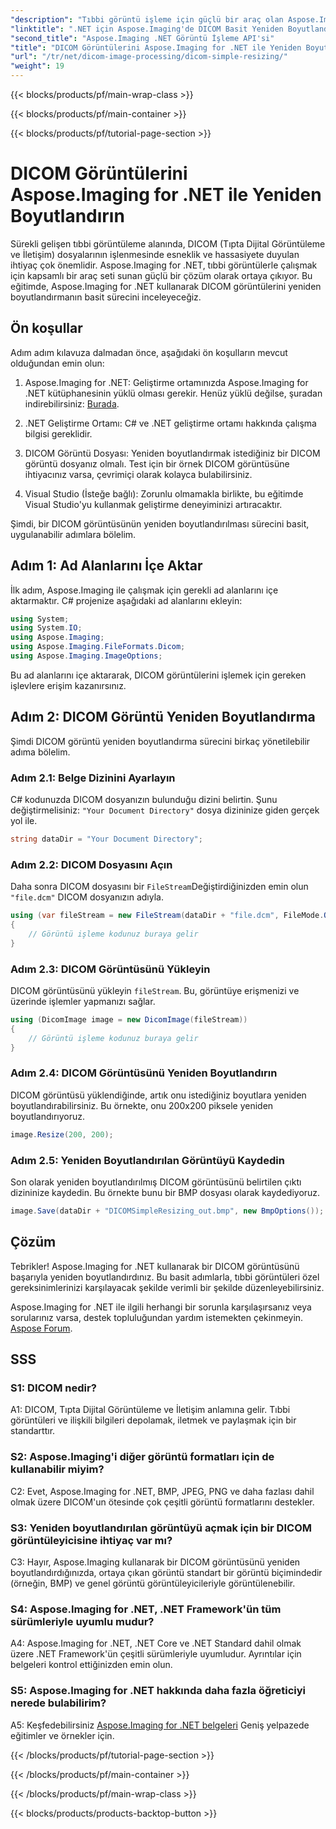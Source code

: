 ```yaml
---
"description": "Tıbbi görüntü işleme için güçlü bir araç olan Aspose.Imaging for .NET'i kullanarak DICOM görüntülerinin nasıl yeniden boyutlandırılacağını öğrenin. Kesin sonuçlar için basit adımlar."
"linktitle": ".NET için Aspose.Imaging'de DICOM Basit Yeniden Boyutlandırma"
"second_title": "Aspose.Imaging .NET Görüntü İşleme API'si"
"title": "DICOM Görüntülerini Aspose.Imaging for .NET ile Yeniden Boyutlandırın"
"url": "/tr/net/dicom-image-processing/dicom-simple-resizing/"
"weight": 19
---
```


{{< blocks/products/pf/main-wrap-class >}}

{{< blocks/products/pf/main-container >}}

{{< blocks/products/pf/tutorial-page-section >}}

# DICOM Görüntülerini Aspose.Imaging for .NET ile Yeniden Boyutlandırın

Sürekli gelişen tıbbi görüntüleme alanında, DICOM (Tıpta Dijital Görüntüleme ve İletişim) dosyalarının işlenmesinde esneklik ve hassasiyete duyulan ihtiyaç çok önemlidir. Aspose.Imaging for .NET, tıbbi görüntülerle çalışmak için kapsamlı bir araç seti sunan güçlü bir çözüm olarak ortaya çıkıyor. Bu eğitimde, Aspose.Imaging for .NET kullanarak DICOM görüntülerini yeniden boyutlandırmanın basit sürecini inceleyeceğiz. 

## Ön koşullar

Adım adım kılavuza dalmadan önce, aşağıdaki ön koşulların mevcut olduğundan emin olun:

1. Aspose.Imaging for .NET: Geliştirme ortamınızda Aspose.Imaging for .NET kütüphanesinin yüklü olması gerekir. Henüz yüklü değilse, şuradan indirebilirsiniz: [Burada](https://releases.aspose.com/imaging/net/).

2. .NET Geliştirme Ortamı: C# ve .NET geliştirme ortamı hakkında çalışma bilgisi gereklidir.

3. DICOM Görüntü Dosyası: Yeniden boyutlandırmak istediğiniz bir DICOM görüntü dosyanız olmalı. Test için bir örnek DICOM görüntüsüne ihtiyacınız varsa, çevrimiçi olarak kolayca bulabilirsiniz.

4. Visual Studio (İsteğe bağlı): Zorunlu olmamakla birlikte, bu eğitimde Visual Studio'yu kullanmak geliştirme deneyiminizi artıracaktır.

Şimdi, bir DICOM görüntüsünün yeniden boyutlandırılması sürecini basit, uygulanabilir adımlara bölelim.

## Adım 1: Ad Alanlarını İçe Aktar

İlk adım, Aspose.Imaging ile çalışmak için gerekli ad alanlarını içe aktarmaktır. C# projenize aşağıdaki ad alanlarını ekleyin:

```csharp
using System;
using System.IO;
using Aspose.Imaging;
using Aspose.Imaging.FileFormats.Dicom;
using Aspose.Imaging.ImageOptions;
```

Bu ad alanlarını içe aktararak, DICOM görüntülerini işlemek için gereken işlevlere erişim kazanırsınız.

## Adım 2: DICOM Görüntü Yeniden Boyutlandırma

Şimdi DICOM görüntü yeniden boyutlandırma sürecini birkaç yönetilebilir adıma bölelim.

### Adım 2.1: Belge Dizinini Ayarlayın

C# kodunuzda DICOM dosyanızın bulunduğu dizini belirtin. Şunu değiştirmelisiniz: `"Your Document Directory"` dosya dizininize giden gerçek yol ile.

```csharp
string dataDir = "Your Document Directory";
```

### Adım 2.2: DICOM Dosyasını Açın

Daha sonra DICOM dosyasını bir `FileStream`Değiştirdiğinizden emin olun `"file.dcm"` DICOM dosyanızın adıyla.

```csharp
using (var fileStream = new FileStream(dataDir + "file.dcm", FileMode.Open, FileAccess.Read))
{
    // Görüntü işleme kodunuz buraya gelir
}
```

### Adım 2.3: DICOM Görüntüsünü Yükleyin

DICOM görüntüsünü yükleyin `fileStream`. Bu, görüntüye erişmenizi ve üzerinde işlemler yapmanızı sağlar.

```csharp
using (DicomImage image = new DicomImage(fileStream))
{
    // Görüntü işleme kodunuz buraya gelir
}
```

### Adım 2.4: DICOM Görüntüsünü Yeniden Boyutlandırın

DICOM görüntüsü yüklendiğinde, artık onu istediğiniz boyutlara yeniden boyutlandırabilirsiniz. Bu örnekte, onu 200x200 piksele yeniden boyutlandırıyoruz.

```csharp
image.Resize(200, 200);
```

### Adım 2.5: Yeniden Boyutlandırılan Görüntüyü Kaydedin

Son olarak yeniden boyutlandırılmış DICOM görüntüsünü belirtilen çıktı dizininize kaydedin. Bu örnekte bunu bir BMP dosyası olarak kaydediyoruz.

```csharp
image.Save(dataDir + "DICOMSimpleResizing_out.bmp", new BmpOptions());
```

## Çözüm

Tebrikler! Aspose.Imaging for .NET kullanarak bir DICOM görüntüsünü başarıyla yeniden boyutlandırdınız. Bu basit adımlarla, tıbbi görüntüleri özel gereksinimlerinizi karşılayacak şekilde verimli bir şekilde düzenleyebilirsiniz.

Aspose.Imaging for .NET ile ilgili herhangi bir sorunla karşılaşırsanız veya sorularınız varsa, destek topluluğundan yardım istemekten çekinmeyin. [Aspose Forum](https://forum.aspose.com/).

## SSS

### S1: DICOM nedir?

A1: DICOM, Tıpta Dijital Görüntüleme ve İletişim anlamına gelir. Tıbbi görüntüleri ve ilişkili bilgileri depolamak, iletmek ve paylaşmak için bir standarttır.

### S2: Aspose.Imaging'i diğer görüntü formatları için de kullanabilir miyim?

C2: Evet, Aspose.Imaging for .NET, BMP, JPEG, PNG ve daha fazlası dahil olmak üzere DICOM'un ötesinde çok çeşitli görüntü formatlarını destekler.

### S3: Yeniden boyutlandırılan görüntüyü açmak için bir DICOM görüntüleyicisine ihtiyaç var mı?

C3: Hayır, Aspose.Imaging kullanarak bir DICOM görüntüsünü yeniden boyutlandırdığınızda, ortaya çıkan görüntü standart bir görüntü biçimindedir (örneğin, BMP) ve genel görüntü görüntüleyicileriyle görüntülenebilir.

### S4: Aspose.Imaging for .NET, .NET Framework'ün tüm sürümleriyle uyumlu mudur?

A4: Aspose.Imaging for .NET, .NET Core ve .NET Standard dahil olmak üzere .NET Framework'ün çeşitli sürümleriyle uyumludur. Ayrıntılar için belgeleri kontrol ettiğinizden emin olun.

### S5: Aspose.Imaging for .NET hakkında daha fazla öğreticiyi nerede bulabilirim?

A5: Keşfedebilirsiniz   [Aspose.Imaging for .NET belgeleri](https://reference.aspose.com/imaging/net/) Geniş yelpazede eğitimler ve örnekler için.

{{< /blocks/products/pf/tutorial-page-section >}}

{{< /blocks/products/pf/main-container >}}

{{< /blocks/products/pf/main-wrap-class >}}

{{< blocks/products/products-backtop-button >}}